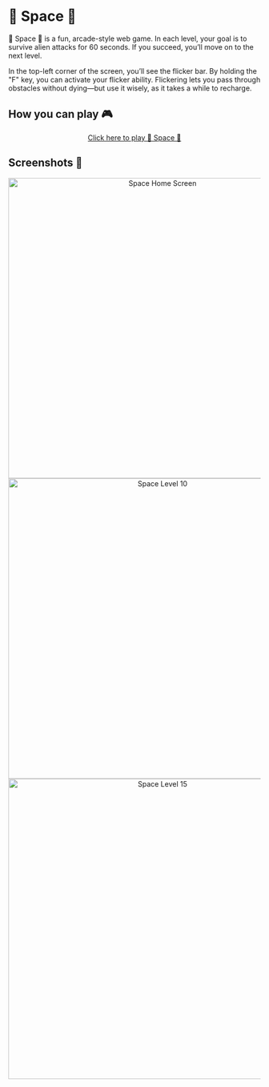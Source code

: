 <h1>🚀 Space 👾</h1>

<p>
🚀 Space 👾 is a fun, arcade-style web game. In each level, your goal is to survive alien attacks for 60 seconds. If you succeed, you’ll move on to the next level.

In the top-left corner of the screen, you’ll see the flicker bar. By holding the "F" key, you can activate your flicker ability. Flickering lets you pass through obstacles without dying—but use it wisely, as it takes a while to recharge.
</p>

<h2>How you can play 🎮 </h2>

<div align="center">
  <a href="https://danielnakhooda.com/games/Space/SpaceHome.html">
    Click here to play 🚀 Space 👾
  </a>
</div>

<h2>Screenshots 📸</h2>

<p align="center">
  <img src="https://github.com/user-attachments/assets/d58478ef-90f0-4a2d-b40d-3bce62a4ad2d" alt="Space Home Screen" width="600" />
  <img src="https://github.com/user-attachments/assets/d045c892-cff6-46d6-ad90-5a8679423324" alt="Space Level 10" width="600" />
  <img src="https://github.com/user-attachments/assets/2a629433-5256-4297-ad48-20a94d1ee575" alt="Space Level 15" width="600" />
</p>
